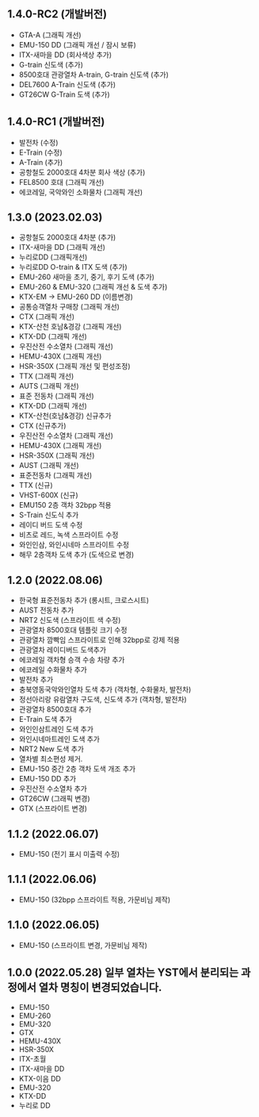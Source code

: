 1.4.0-RC2 (개발버전)
-----
* GTA-A (그래픽 개선)
* EMU-150 DD (그래픽 개선 / 잠시 보류)
* ITX-새마을 DD (회사색상 추가)
* G-train 신도색 (추가)
* 8500호대 관광열차 A-train, G-train 신도색 (추가)
* DEL7600 A-Train 신도색 (추가)
* GT26CW G-Train 도색 (추가)

1.4.0-RC1 (개발버전)
-----
* 발전차 (수정)
* E-Train (수정)
* A-Train (추가)
* 공항철도 2000호대 4차분 회사 색상 (추가)
* FEL8500 호대 (그래픽 개선)
* 에코레일, 국악와인 소화물차 (그래픽 개선)

1.3.0 (2023.02.03)
-----
* 공항철도 2000호대 4차분 (추가)
* ITX-새마을 DD (그래픽 개선)
* 누리로DD (그래픽개선)
* 누리로DD O-train & ITX 도색 (추가)
* EMU-260 새마을 초기, 중기, 후기 도색 (추가)
* EMU-260 & EMU-320 (그래픽 개선 & 도색 추가)
* KTX-EM -> EMU-260 DD (이름변경)
* 공통승객열차 구매창 (그래픽 개선)
* CTX (그래픽 개선)
* KTX-산천 호남&경강 (그래픽 개선)
* KTX-DD (그래픽 개선)
* 우진산전 수소열차 (그래픽 개선)
* HEMU-430X (그래픽 개선)
* HSR-350X (그래픽 개선 및 편성조정)
* TTX (그래픽 개선)
* AUTS (그래픽 개선)
* 표준 전동차 (그래픽 개선)
* KTX-DD (그래픽 개선)
* KTX-산천(호남&경강) 신규추가
* CTX (신규추가)
* 우진산전 수소열차 (그래픽 개선)
* HEMU-430X (그래픽 개선)
* HSR-350X (그래픽 개선)
* AUST (그래픽 개선)
* 표준전동차 (그래픽 개선)
* TTX (신규)
* VHST-600X (신규)
* EMU150 2층 객차 32bpp 적용
* S-Train 신도식 추가
* 레이디 버드 도색 수정
* 비츠로 레드, 녹색 스프라이트 수정
* 와인인삼, 와인시네마 스프라이트 수정
* 해무 2층객차 도색 추가 (도색으로 변경)

1.2.0 (2022.08.06)
-----
* 한국형 표준전동차 추가 (롱시트, 크로스시트)
* AUST 전동차 추가
* NRT2 신도색 (스프라이트 색 수정)
* 관광열차 8500호대 템플릿 크기 수정
* 관광열차 깜빡임 스프라이트로 인해 32bpp로 강제 적용
* 관광열차 레이디버드 도색추가
* 에코레일 객차형 승객 수송 차량 추가
* 에코레일 수화물차 추가
* 발전차 추가
* 충북영동국악와인열차 도색 추가 (객차형, 수화물차, 발전차)
* 정선아리랑 유람열차 구도색, 신도색 추가 (객차형, 발전차)
* 관광열차 8500호대 추가
* E-Train 도색 추가
* 와인인삼트레인 도색 추가
* 와인시네마트레인 도색 추가
* NRT2 New 도색 추가
* 열차별 최소편성 제거.
* EMU-150 중간 2층 객차 도색 개조 추가
* EMU-150 DD 추가
* 우진산전 수소열차 추가
* GT26CW (그래픽 변경)
* GTX (스프라이트 변경)

1.1.2 (2022.06.07)
-----
* EMU-150 (전기 표시 미출력 수정)

1.1.1 (2022.06.06)
-----
* EMU-150 (32bpp 스프라이트 적용, 가문비님 제작)

1.1.0 (2022.06.05)
-----
* EMU-150 (스프라이트 변경, 가문비님 제작)

1.0.0 (2022.05.28)
일부 열차는 YST에서 분리되는 과정에서 열차 명칭이 변경되었습니다.
-----
* EMU-150
* EMU-260
* EMU-320
* GTX
* HEMU-430X
* HSR-350X
* ITX-초월
* ITX-새마을 DD
* KTX-이음 DD
* EMU-320
* KTX-DD
* 누리로 DD
